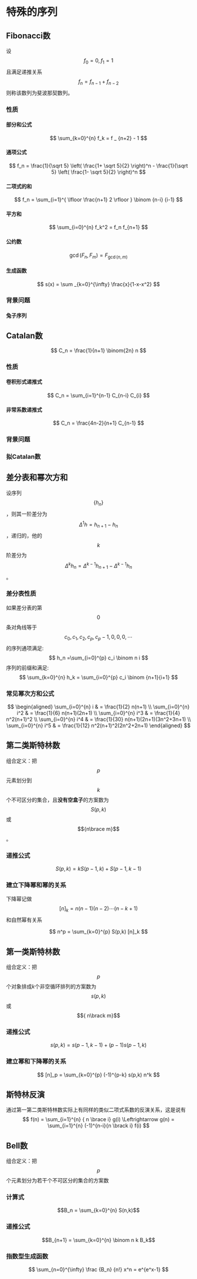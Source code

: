# 特殊的序列

## Fibonacci数

设$$f_0 = 0, f_1 = 1$$且满足递推关系$$f_n = f_{n-1} + f_{n-2}$$则称该数列为斐波那契数列。

### 性质
#### 部分和公式
$$
\sum_{k=0}^{n} f_k = f _ {n+2} - 1
$$

#### 通项公式

$$
f_n  = \frac{1}{\sqrt 5} \left(  \frac{1+ \sqrt 5}{2} \right)^n - \frac{1}{\sqrt 5} \left(  \frac{1- \sqrt 5}{2} \right)^n
$$

#### 二项式的和
$$
f_n = \sum_{i=1}^{ \lfloor \frac{n+1} 2 \rfloor } \binom {n-i} {i-1}
$$

#### 平方和

$$
\sum_{i=0}^{n} f_k^2 = f_n f_{n+1}
$$

#### 公约数

$$
\gcd (F_n,F_m) = F_{ \gcd (n,m) }
$$

#### 生成函数

$$
s(x) = \sum _{k=0}^{\infty} \frac{x}{1-x-x^2}
$$

### 背景问题

#### 兔子序列

## Catalan数

$$
C_n = \frac{1}{n+1} \binom{2n} n
$$

### 性质

#### 卷积形式递推式

$$
C_n = \sum_{i=1}^{n-1} C_{n-i} C_{i}
$$

#### 非常系数递推式

$$
C_n = \frac{4n-2}{n+1} C_{n-1}
$$

### 背景问题

### 拟Catalan数

## 差分表和幂次方和

设序列$$\{h_n\}$$，则其一阶差分为$$\Delta^1 h  = h_{n+1} - h_{n} $$，递归的，他的$$k$$阶差分为$$\Delta^k h_n = \Delta^{k-1}  h_{n+1} - \Delta^{k-1} h_n$$。

### 差分表性质

如果差分表的第$$0$$条对角线等于$$c_0,c_1,c_2,c_p,c_p-1,0,0,0,\cdots$$的序列通项满足:
$$
h_n =\sum_{i=0}^{p} c_i \binom n i
$$
序列的前缀和满足:
$$
\sum_{k=0}^{n} h_k = \sum_{i=0}^{p} c_i \binom {n+1}{i+1}
$$

### 常见幂次方和公式

$$
\begin{aligned}
\sum_{i=0}^{n} i & = \frac{1}{2} n(n+1) \\
\sum_{i=0}^{n} i^2 & = \frac{1}{6} n(n+1)(2n+1) \\
\sum_{i=0}^{n} i^3 & = \frac{1}{4} n^2(n+1)^2 \\
\sum_{i=0}^{n} i^4 & = \frac{1}{30} n(n+1)(2n+1)(3n^2+3n+1) \\
\sum_{i=0}^{n} i^5 & = \frac{1}{12} n^2(n+1)^2(2n^2+2n+1)
\end{aligned}
$$



## 第二类斯特林数

组合定义：把$$p$$元素划分到$$k$$个不可区分的集合，且**没有空盒子**的方案数为$$S(p,k)$$或$${n\brace m}$$。

### 递推公式

$$
S(p,k) = k S(p-1,k) + S(p-1,k-1)
$$

### 建立下降幂和幂的关系

下降幂记做$$[n]_k = n (n-1)(n-2) \cdots (n-k+1)$$和自然幂有关系

$$
n^p = \sum_{k=0}^{p} S(p,k) [n]_k
$$



## 第一类斯特林数

组合定义：把$$p$$个对象排成$k$个非空循环排列的方案数为$$s(p,k)$$或$${ n\brack m}$$

### 递推公式

$$
s(p,k) = s(p-1,k-1) + (p-1) s(p-1,k)
$$

### 建立幂和下降幂的关系

$$
[n]_p = \sum_{k=0}^{p} (-1)^{p-k} s(p,k) n^k
$$



## 斯特林反演

通过第一第二类斯特林数实际上有同样的类似二项式系数的反演关系，这是说有
$$
f(n) = \sum_{i=1}^{n} { n \brace i} g(i) \Leftrightarrow g(n) = \sum_{i=1}^{n} (-1)^{n-i}{n \brack i} f(i)
$$

## Bell数

组合定义：把$$p$$个元素划分为若干个不可区分的集合的方案数

### 计算式

$$B_n = \sum_{k=0}^{n} S(n,k)$$

### 递推公式

$$B_{n+1} = \sum_{k=0}^{n} \binom n k B_k$$

### 指数型生成函数
$$
\sum_{n=0}^{\infty} \frac {B_n} {n!} x^n = e^{e^x-1}
$$

